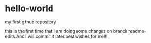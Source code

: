 # hello-world
my first github repository

this is the first time that I am doing some changes on branch readme-edits.And I will commit it later.best wishes for me!!!
